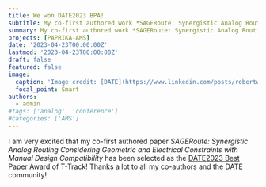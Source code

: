 ```yaml
---
title: We won DATE2023 BPA!
subtitle: My co-first authored work *SAGERoute: Synergistic Analog Routing Considering Geometric and Electrical Constraints with Manual Design Compatibility* was selected as DATE23 Best Paper Award of T-Track!
summary: My co-first authored work *SAGERoute: Synergistic Analog Routing Considering Geometric and Electrical Constraints with Manual Design Compatibility* was selected as DATE23 Best Paper Award of T-Track!
projects: [PAPRIKA-AMS]
date: '2023-04-23T00:00:00Z'
lastmod: '2023-04-23T00:00:00Z'
draft: false
featured: false
image:
  caption: 'Image credit: [DATE](https://www.linkedin.com/posts/robertwille_date2023-activity-7054227883841474560-L2lZ?utm_source=share&utm_medium=member_desktop)'
  focal_point: Smart
authors:
  - admin
#tags: ['analog', 'conference']
#categories: ['AMS']
---
```


I am very excited that my co-first authored paper *SAGERoute: Synergistic Analog Routing Considering Geometric and Electrical Constraints with Manual Design Compatibility* has been selected as the [DATE2023 Best Paper Award](https://www.date-conference.com/awards) of T-Track!
Thanks a lot to all my co-authors and the DATE community!
